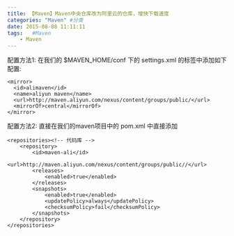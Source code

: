 ```yaml
---
title: 【Maven】Maven中央仓库改为阿里云的仓库，增快下载速度
categories: "Maven" #分类
date: 2015-08-08 11:11:11
tags:   #Maven
	- Maven
---
```

配置方法1: 在我们的 $MAVEN_HOME/conf 下的 settings.xml 的<mirrors>标签中添加如下配置:
```
<mirror>  
  <id>alimaven</id>  
  <name>aliyun maven</name>  
  <url>http://maven.aliyun.com/nexus/content/groups/public/</url>  
  <mirrorOf>central</mirrorOf>          
</mirror>  
```

配置方法2: 直接在我们的maven项目中的 pom.xml 中直接添加

```
<repositories><!-- 代码库 -->  
    <repository>  
        <id>maven-ali</id>  
        <url>http://maven.aliyun.com/nexus/content/groups/public//</url>  
        <releases>  
            <enabled>true</enabled>  
        </releases>  
        <snapshots>  
            <enabled>true</enabled>  
            <updatePolicy>always</updatePolicy>  
            <checksumPolicy>fail</checksumPolicy>  
        </snapshots>  
    </repository>  
</repositories>  
```